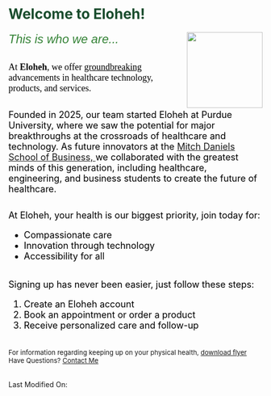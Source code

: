 <html>

<head>

</head>
<body>
<h1 style="color: #1a4d2e;">Welcome to Eloheh!</h1>
<img src="https://upload.wikimedia.org/wikipedia/commons/5/57/Caduceus.svg" width = "150" align = "right" />
<font color = "#358337" size = "5" face="Georgia, Arial"><i> This is who we are...</i></font>
<br>
<br>
  
<font color = "#000000" size = "4" face = "TImes New Roman"> At <b>Eloheh</b>, we offer <u>groundbreaking</u> advancements in healthcare technology, products, and services. </font>
<br>
<br>

<font size = "4" color = "#000000"> Founded in 2025, our team started Eloheh at Purdue University, where we saw the potential for major breakthroughs at the crossroads of healthcare and technology. As future innovators at the <a href = "https://business.purdue.edu/" target = "_blank"> Mitch Daniels School of Business, </a> we collaborated with the greatest minds of this generation, including healthcare, engineering, and business students to create the future of healthcare. </font>
<br>
<br>

<font color = "#000000" size = "4">At Eloheh, your health is our biggest priority, join today for:
<ul>
<li>Compassionate care</li>
<li>Innovation through technology</li>
<li>Accessibility for all</li>
</ul></font>
<br><font color = "#000000" size = "4"> Signing up has never been easier, just follow these steps:
<ol>
<li>Create an Eloheh account</li>
<li>Book an appointment or order a product</li>
<li>Receive personalized care and follow-up</li>
</ol></font>
<br>
<font size = "2"> For information regarding keeping up on your physical health, <a href = "https://www.nia.nih.gov/sites/default/files/2025-01/exercise-three-types.pdf" download target="_blank">download flyer</a></font>
<br>
<font size = "2">Have Questions? <a href = "mailto: harpe151@purdue.edu"> Contact Me </a></font>
<br>
<br>

Last Modified On: <script>document.write(document.lastModified);</script>
</body> 
</html>
